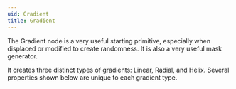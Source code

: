```yaml
---
uid: Gradient
title: Gradient
---
```


The Gradient node is a very useful starting primitive, especially when displaced or modified to create randomness. It is also a very useful mask generator.

It creates three distinct types of gradients: Linear, Radial, and Helix. Several properties shown below are unique to each gradient type.

